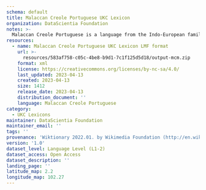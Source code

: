 ```yaml
---
schema: default
title: Malaccan Creole Portuguese UKC Lexicon
organization: DataScientia Foundation
notes: >-
  Malaccan Creole Portuguese is a language from the Indo-European family, spoken in Oceania. The UKC Lexicon of Malaccan Creole Portuguese is represented as a lexico-semantic network. It consists of words, word senses, synsets, as well as sense-level and synset-level relationships.
resources:
  - name: Malaccan Creole Portuguese UKC Lexicon LMF format
    url: >-
      resources/583af758-c05c-4be8-b9d1-7c1f125d5d18/output-mcm.zip
    format: xml
    license: https://creativecommons.org/licenses/by-nc-sa/4.0/
    last_updated: 2023-04-13
    created: 2023-04-13
    size: 1412
    release_date: 2023-04-13
    distribution_document: ''
    language: Malaccan Creole Portuguese
category:
  - UKC Lexicons
maintainer: DataScientia Foundation
maintainer_email: ''
tags: ''
provenance: 'Wiktionary 2022.01. by Wikimedia Foundation (http://en.wiktionary.org); Princeton WordNet 2.1 by Princeton University (https://wordnet.princeton.edu)'
version: '1.0'
dataset_level: Language Level (L1-2)
dataset_access: Open Access
dataset_description: ''
landing_page: ''
latitude_map: 2.2
longitude_map: 102.27
---
```

